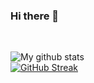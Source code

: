 ### Hi there 👋
<br>

![My github stats](https://github-readme-stats.vercel.app/api?username=DarkDampSquib&show_icons=true&count_private=true&theme=dark)
<br>
[![GitHub Streak](https://github-readme-streak-stats.herokuapp.com?user=DarkDampSquib&theme=dark)](https://git.io/streak-stats)
<!--
**DarkDampSquib/DarkDampSquib** is a ✨ _special_ ✨ repository because its `README.md` (this file) appears on your GitHub profile.

Here are some ideas to get you started:

- 🔭 I’m currently working on ...
- 🌱 I’m currently learning ...
- 👯 I’m looking to collaborate on ...
- 🤔 I’m looking for help with ...
- 💬 Ask me about ...
- 📫 How to reach me: ...
- 😄 Pronouns: ...
- ⚡ Fun fact: ...
-->
